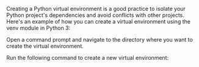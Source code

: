 Creating a Python virtual environment is a good practice to isolate your Python project's dependencies and avoid conflicts with other projects. Here's an example of how you can create a virtual environment using the venv module in Python 3:

Open a command prompt and navigate to the directory where you want to create the virtual environment.

Run the following command to create a new virtual environment: